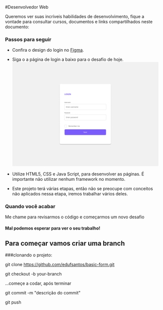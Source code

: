 #Desenvolvedor Web

Queremos ver suas incríveis habilidades de desenvolvimento, fique a vontade para consultar cursos, documentos e links compartilhados neste documento:

### Passos para seguir

* Confira o design do login no [Figma](https://www.figma.com/file/b0qNj9YWkakKR3LFJktB7m/Praticando?node-id=0%3A1).

* Siga o a página de login a baixo para o desafio de hoje.
  ![imagem da tela de login](images/login.png)
  
* Utilize HTML5, CSS e Java Script, para desenvolver as páginas. É importante não utilizar nenhum framework no momento. 

* Este projeto terá várias etapas, então não se preocupe com conceitos não aplicados nessa etapa, iremos trabalhar vários deles.

### Quando você acabar
Me chame para revisarmos o código e começarmos um novo desafio

#### Mal podemos esperar para ver o seu trabalho!
 
## Para começar vamos criar uma branch

###clonando o projeto: 

git clone https://github.com/edufsantos/basic-form.git

git checkout -b your-branch

...começe a codar, após terminar

git commit -m "descrição do commit"

git push
